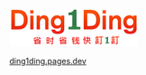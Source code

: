 <a href="https://ding1ding.com"><img width="229" height="68" src="https://raw.githubusercontent.com/ding1dingx/.github/master/profile/banner.png"></a>

[ding1ding.pages.dev](https://ding1ding.pages.dev)

